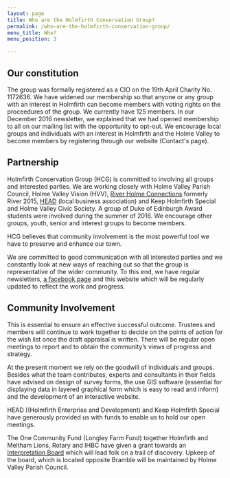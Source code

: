 ```yaml
---
layout: page
title: Who are the Holmfirth Conservation Group?
permalink: /who-are-the-holmfirth-conservation-group/
menu_title: Who?
menu_position: 3

---
```



## Our constitution

The group was formally registered as a CIO on the 19th April Charity No. 1172636.   We have widened our membership so that anyone or any group with an interest in Holmfirth can become members with voting rights on the proceedures of the group. We currently have 125 members.  In our December 2016 newsletter, we explained that we had opened membership to all on our mailing list with the opportunity to opt-out.  We encourage local groups and individuals with an interest in Holmfirth and the Holme Valley to become members by registering through our website (Contact's page). 

## Partnership

Holmfirth Conservation Group (HCG) is committed to involving  all groups and interested parties.  We are working closely with Holme Valley Parish Council, Holme Valley Vision (HVV), [River Holme Connections](http://river2015.org/rwp/) formerly River 2015, [HEAD](http://www.holmfirthhead.co.uk) (local business association) and Keep Holmfirth Special and Holme Valley Civic Society.  A group of Duke of Edinburgh Award students were involved during the summer of 2016.  We encourage other groups, youth, senior and interest groups to become members.

HCG believes that community involvement is the most powerful tool we have to preserve and enhance our town.

We are committed to good communication with all interested parties and we constantly look at new ways of reaching out so that the group is representative of the wider community.  To this end, we have regular newsletters, [a facebook page](https://www.facebook.com/holmfirthconservation) and this website which will be regularly updated to reflect the work and progress.

## Community Involvement

This is essential to ensure an effective successful outcome.  Trustees and members will continue to work together to decide on the points of action for the wish list once the draft appraisal is written.  There will be regular open meetings to report and to obtain the community’s views of progress and strategy.

At the present moment we rely on the goodwill of individuals and groups.  Besides what the team contributes, experts and consultants in their fields have advised on design of survey forms, the use GIS software (essential for displaying data in layered graphical form which is easy to read and inform) and the development of an interactive website. 

HEAD ((Holmfirth Enterprise and Development) and Keep Holmfirth Special have generously provided us with funds to enable us to hold our open meetings. 

The One Community Fund (Longley Farm Fund) together Holmfirth and Meltham Lions, Rotary and IHBC have given a grant towards an [Interpretation Board](/heritage/) which will lead folk on a trail of discovery. Upkeep of the board, which is located opposite Bramble will be maintained by Holme Valley Parish Council.

 
